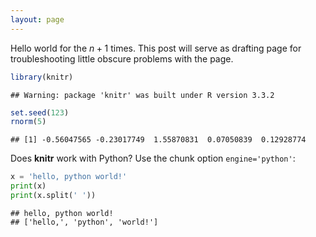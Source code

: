 ```yaml
---
layout: page
---
```

Hello world for the $n+1$ times. This post will serve as drafting page for troubleshooting little obscure problems with the page.


```r
library(knitr)
```

```
## Warning: package 'knitr' was built under R version 3.3.2
```

```r
set.seed(123)
rnorm(5)
```

```
## [1] -0.56047565 -0.23017749  1.55870831  0.07050839  0.12928774
```

Does **knitr** work with Python? Use the chunk option `engine='python'`:


```python
x = 'hello, python world!'
print(x)
print(x.split(' '))
```

```
## hello, python world!
## ['hello,', 'python', 'world!']
```

